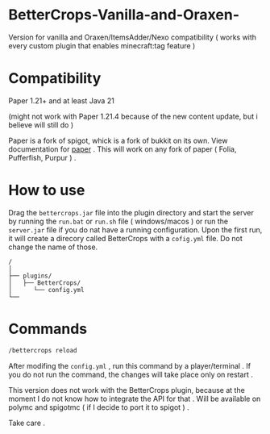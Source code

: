 # BetterCrops-Vanilla-and-Oraxen-

Version for vanilla and Oraxen/ItemsAdder/Nexo compatibility ( works with every custom plugin that enables minecraft:tag feature )

# Compatibility

Paper 1.21+ and at least Java 21

(might not work with Paper 1.21.4 because of the new content update, but i believe will still do )

Paper is a fork of spigot, whick is a fork of bukkit on its own.
View documentation for [paper](https://docs.papermc.io/) .
This will work on any fork of paper ( Folia, Pufferfish, Purpur ) .

# How to use

Drag the `bettercrops.jar` file into the plugin directory and start the server by running the `run.bat` or `run.sh` file ( windows/macos ) or run the `server.jar` file if you do nat have a running configuration.
Upon the first run, it will create a direcory called BetterCrops with a `cofig.yml` file. Do not change the name of those.

```text
/
│
├── plugins/
│   ├── BetterCrops/
│      └── config.yml       
└── 
```

# Commands

```sh
/bettercrops reload
```

After modifing the `config.yml` , run this command by a player/terminal . If you do not run the command, the changes will take place only on restart .

This version does not work with the BetterCrops plugin, because at the moment I do not know how to integrate the API for that .
Will be available on polymc and spigotmc ( if I decide to port it to spigot ) .

Take care .
